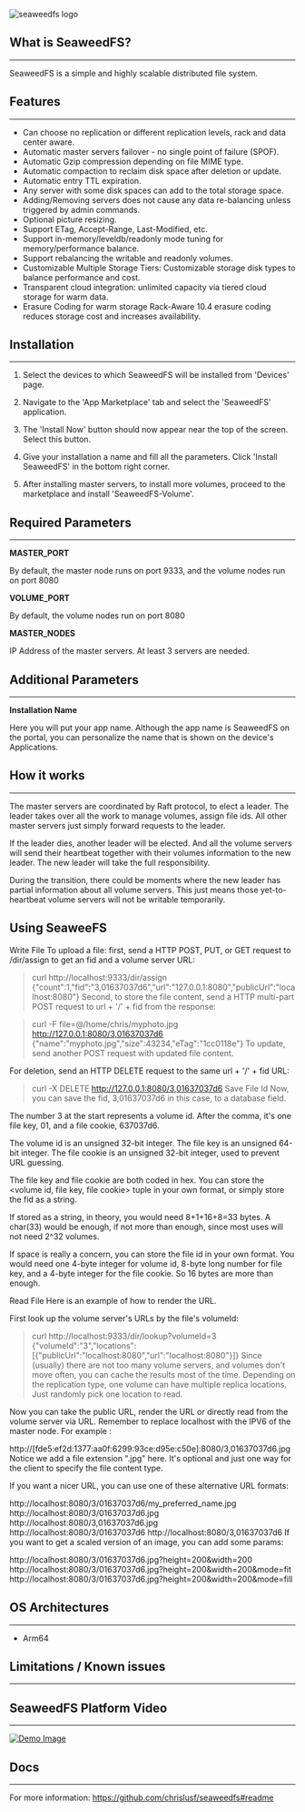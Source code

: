 ﻿![seaweedfs logo](https://raw.githubusercontent.com/chrislusf/seaweedfs/master/note/seaweedfs.png "seaweedfs Logo")

## What is SeaweedFS?

---

SeaweedFS is a simple and highly scalable distributed file system. 


## Features

---

- Can choose no replication or different replication levels, rack and data center aware.
- Automatic master servers failover - no single point of failure (SPOF).
- Automatic Gzip compression depending on file MIME type.
- Automatic compaction to reclaim disk space after deletion or update.
- Automatic entry TTL expiration.
- Any server with some disk spaces can add to the total storage space.
- Adding/Removing servers does not cause any data re-balancing unless triggered by admin commands.
- Optional picture resizing.
- Support ETag, Accept-Range, Last-Modified, etc.
- Support in-memory/leveldb/readonly mode tuning for memory/performance balance.
- Support rebalancing the writable and readonly volumes.
- Customizable Multiple Storage Tiers: Customizable storage disk types to balance performance and cost.
- Transparent cloud integration: unlimited capacity via tiered cloud storage for warm data.
- Erasure Coding for warm storage Rack-Aware 10.4 erasure coding reduces storage cost and increases availability.

## Installation

---

1. Select the devices to which SeaweedFS will be installed from 'Devices' page.

2. Navigate to the 'App Marketplace' tab and select the 'SeaweedFS' application.

3. The 'Install Now' button should now appear near the top of the screen. Select this button.

4. Give your installation a name and fill all the parameters. Click 'Install SeaweedFS' in the bottom right corner.

5. After installing master servers, to install more volumes, proceed to the marketplace and install 'SeaweedFS-Volume'.

## Required Parameters

---


**MASTER_PORT**

By default, the master node runs on port 9333, and the volume nodes run on port 8080

**VOLUME_PORT**

By default, the volume nodes run on port 8080

**MASTER_NODES**

IP Address of the master servers. At least 3 servers are needed. 

## Additional Parameters

---

**Installation Name**

Here you will put your app name. Although the app name is SeaweedFS on the portal, you can personalize the name that is shown on the device's Applications.


## How it works

---
The master servers are coordinated by Raft protocol, to elect a leader. The leader takes over all the work to manage volumes, assign file ids. All other master servers just simply forward requests to the leader.

If the leader dies, another leader will be elected. And all the volume servers will send their heartbeat together with their volumes information to the new leader. The new leader will take the full responsibility.

During the transition, there could be moments where the new leader has partial information about all volume servers. This just means those yet-to-heartbeat volume servers will not be writable temporarily.

## Using SeaweeFS 

Write File
To upload a file: first, send a HTTP POST, PUT, or GET request to /dir/assign to get an fid and a volume server URL:

> curl http://localhost:9333/dir/assign
{"count":1,"fid":"3,01637037d6","url":"127.0.0.1:8080","publicUrl":"localhost:8080"}
Second, to store the file content, send a HTTP multi-part POST request to url + '/' + fid from the response:

> curl -F file=@/home/chris/myphoto.jpg http://127.0.0.1:8080/3,01637037d6
{"name":"myphoto.jpg","size":43234,"eTag":"1cc0118e"}
To update, send another POST request with updated file content.

For deletion, send an HTTP DELETE request to the same url + '/' + fid URL:

> curl -X DELETE http://127.0.0.1:8080/3,01637037d6
Save File Id
Now, you can save the fid, 3,01637037d6 in this case, to a database field.

The number 3 at the start represents a volume id. After the comma, it's one file key, 01, and a file cookie, 637037d6.

The volume id is an unsigned 32-bit integer. The file key is an unsigned 64-bit integer. The file cookie is an unsigned 32-bit integer, used to prevent URL guessing.

The file key and file cookie are both coded in hex. You can store the <volume id, file key, file cookie> tuple in your own format, or simply store the fid as a string.

If stored as a string, in theory, you would need 8+1+16+8=33 bytes. A char(33) would be enough, if not more than enough, since most uses will not need 2^32 volumes.

If space is really a concern, you can store the file id in your own format. You would need one 4-byte integer for volume id, 8-byte long number for file key, and a 4-byte integer for the file cookie. So 16 bytes are more than enough.

Read File
Here is an example of how to render the URL.

First look up the volume server's URLs by the file's volumeId:

> curl http://localhost:9333/dir/lookup?volumeId=3
{"volumeId":"3","locations":[{"publicUrl":"localhost:8080","url":"localhost:8080"}]}
Since (usually) there are not too many volume servers, and volumes don't move often, you can cache the results most of the time. Depending on the replication type, one volume can have multiple replica locations. Just randomly pick one location to read.

Now you can take the public URL, render the URL or directly read from the volume server via URL. Remember to replace localhost with the IPV6 of the master node. For example :

http://[fde5:ef2d:1377:aa0f:6299:93ce:d95e:c50e]:8080/3,01637037d6.jpg
Notice we add a file extension ".jpg" here. It's optional and just one way for the client to specify the file content type.

If you want a nicer URL, you can use one of these alternative URL formats:

 http://localhost:8080/3/01637037d6/my_preferred_name.jpg
 http://localhost:8080/3/01637037d6.jpg
 http://localhost:8080/3,01637037d6.jpg
 http://localhost:8080/3/01637037d6
 http://localhost:8080/3,01637037d6
If you want to get a scaled version of an image, you can add some params:

http://localhost:8080/3/01637037d6.jpg?height=200&width=200
http://localhost:8080/3/01637037d6.jpg?height=200&width=200&mode=fit
http://localhost:8080/3/01637037d6.jpg?height=200&width=200&mode=fill

## OS Architectures

---

- Arm64

## Limitations / Known issues

---

## SeaweedFS Platform Video

---

[![Demo Image](http://img.youtube.com/vi/szoZdELtQZI/0.jpg)](https://youtu.be/szoZdELtQZI)

## Docs

---

For more information: <https://github.com/chrislusf/seaweedfs#readme>
